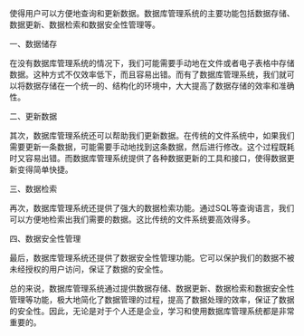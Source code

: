 使得用户可以方便地查询和更新数据。数据库管理系统的主要功能包括数据存储、数据更新、数据检索和数据安全性管理等。

一、数据储存

在没有数据库管理系统的情况下，我们可能需要手动地在文件或者电子表格中存储数据。这种方式不仅效率低下，而且容易出错。而有了数据库管理系统，我们就可以将数据存储在一个统一的、结构化的环境中，大大提高了数据存储的效率和准确性。

二、更新数据

其次，数据库管理系统还可以帮助我们更新数据。在传统的文件系统中，如果我们需要更新一条数据，可能需要手动地找到这条数据，然后进行修改。这个过程既耗时又容易出错。而数据库管理系统提供了各种数据更新的工具和接口，使得数据更新变得简单快捷。

三、数据检索

再次，数据库管理系统还提供了强大的数据检索功能。通过SQL等查询语言，我们可以方便地检索出我们需要的数据。这比传统的文件系统要高效得多。

四、数据安全性管理

最后，数据库管理系统还提供了数据安全性管理功能。它可以保护我们的数据不被未经授权的用户访问，保证了数据的安全性。

总的来说，数据库管理系统通过提供数据存储、数据更新、数据检索和数据安全性管理等功能，极大地简化了数据管理的过程，提高了数据处理的效率，保证了数据的安全性。因此，无论是对于个人还是企业，学习和使用数据库管理系统都是非常重要的。


